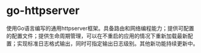 # go-httpserver

使用Go语言编写的通用httpserver框架。具备路由和网络编程能力；提供可配置的配置文件；提供生命周期管理，可以在不重启的应用的情况下重新加载最新配置；实现标准日志格式输出，同时可指定输出日志级别。其他新功能持续更新中。